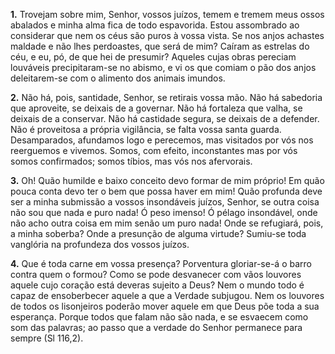 **1.** Trovejam sobre mim, Senhor, vossos juízos, temem e tremem meus ossos abalados e minha alma fica de todo espavorida. Estou assombrado ao considerar que nem os céus são puros à vossa vista. Se nos anjos achastes maldade e não lhes perdoastes, que será de mim? Caíram as estrelas do céu, e eu, pó, de que hei de presumir? Aqueles cujas obras pereciam louváveis precipitaram-se no abismo, e vi os que comiam o pão dos anjos deleitarem-se com o alimento dos animais imundos.

**2.** Não há, pois, santidade, Senhor, se retirais vossa mão. Não há sabedoria que aproveite, se deixais de a governar. Não há fortaleza que valha, se deixais de a conservar. Não há castidade segura, se deixais de a defender. Não é proveitosa a própria vigilância, se falta vossa santa guarda. Desamparados, afundamos logo e perecemos, mas visitados por vós nos reerguemos e vivemos. Somos, com efeito, inconstantes mas por vós somos confirmados; somos tíbios, mas vós nos afervorais.

**3.** Oh! Quão humilde e baixo conceito devo formar de mim próprio! Em quão pouca conta devo ter o bem que possa haver em mim! Quão profunda deve ser a minha submissão a vossos insondáveis juízos, Senhor, se outra coisa não sou que nada e puro nada! Ó peso imenso! Ó pélago insondável, onde não acho outra coisa em mim senão um puro nada! Onde se refugiará, pois, a minha soberba? Onde a presunção de alguma virtude? Sumiu-se toda vanglória na profundeza dos vossos juízos.

**4.** Que é toda carne em vossa presença? Porventura gloriar-se-á o barro contra quem o formou? Como se pode desvanecer com vãos louvores aquele cujo coração está deveras sujeito a Deus? Nem o mundo todo é capaz de ensoberbecer aquele a que a Verdade subjugou. Nem os louvores de todos os lisonjeiros poderão mover aquele em que Deus põe toda a sua esperança. Porque todos que falam não são nada, e se esvaecem como som das palavras; ao passo que a verdade do Senhor permanece para sempre (Sl 116,2).

